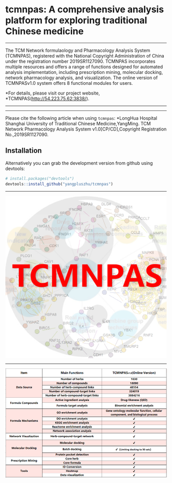 # tcmnpas: A comprehensive analysis platform for exploring traditional Chinese medicine

***
 The TCM Network formulaology and Pharmacology Analysis System (TCMNPAS), registered with the National Copyright Administration of China under the registration number 2019SR1127090. TCMNPAS incorporates multiple resources and offers a range of functions designed for automated analysis implementation, including prescription mining, molecular docking, network pharmacology analysis, and visualization. The online version of TCMNPASv1.0 system offers 8 functional modules for users.

*For details, please visit our project website,
*TCMNPAS(http://54.223.75.62:3838/).

-----
***
Please cite the following article when using `tcmnpas`:
*LongHua Hospital Shanghai University of Traditional Chinese Medicine,YangMing. TCM Network Pharmacology Analysis System v1.0[CP/CD],Copyright Registration No.,2019SR1127090.


## Installation
Alternatively you can grab the
development version from github using devtools:
``` r
# install.packages("devtools")
devtools::install_github("yangpluszhu/tcmnpas")
```
***
![An image (JPG)](tcmnpaico.png)
***
![An image (png)](tcmnpasCom1_E.png)
